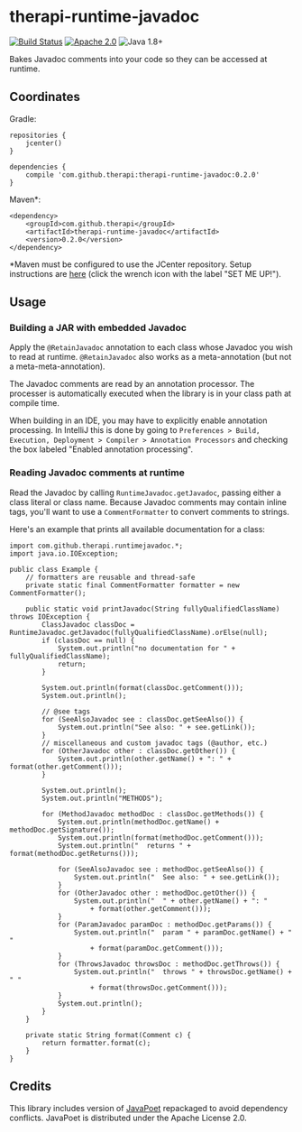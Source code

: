 # therapi-runtime-javadoc

[![Build Status](https://travis-ci.org/dnault/therapi-runtime-javadoc.svg?branch=master)](https://travis-ci.org/dnault/therapi-runtime-javadoc)
[![Apache 2.0](https://img.shields.io/badge/license-Apache%202.0-blue.svg)](http://www.apache.org/licenses/LICENSE-2.0)
![Java 1.8+](https://img.shields.io/badge/java-1.8+-lightgray.svg)


Bakes Javadoc comments into your code so they can be accessed at runtime.

## Coordinates

Gradle:

    repositories {    
        jcenter()
    }

    dependencies {
        compile 'com.github.therapi:therapi-runtime-javadoc:0.2.0'
    }

Maven*:

    <dependency>
        <groupId>com.github.therapi</groupId>
        <artifactId>therapi-runtime-javadoc</artifactId>
        <version>0.2.0</version>
    </dependency>

*Maven must be configured to use the JCenter repository. Setup instructions are
[here](https://bintray.com/bintray/jcenter) (click the wrench icon with the label "SET ME UP!").


## Usage


### Building a JAR with embedded Javadoc

Apply the `@RetainJavadoc` annotation to each class whose Javadoc you wish to read at runtime.
`@RetainJavadoc` also works as a meta-annotation (but not a meta-meta-annotation).

The Javadoc comments are read by an annotation processor. The processer is automatically
executed when the library is in your class path at compile time.

When building in an IDE, you may have to explicitly enable annotation processing.
In IntelliJ this is done by going to  `Preferences > Build, Execution, Deployment > Compiler > Annotation Processors`
and checking the box labeled "Enabled annotation processing".


### Reading Javadoc comments at runtime

Read the Javadoc by calling `RuntimeJavadoc.getJavadoc`, passing either a class literal or class name.
Because Javadoc comments may contain inline tags, you'll want to use a `CommentFormatter` to convert
comments to strings.

Here's an example that prints all available documentation for a class:

    import com.github.therapi.runtimejavadoc.*;
    import java.io.IOException;

    public class Example {
        // formatters are reusable and thread-safe
        private static final CommentFormatter formatter = new CommentFormatter();

        public static void printJavadoc(String fullyQualifiedClassName) throws IOException {
            ClassJavadoc classDoc = RuntimeJavadoc.getJavadoc(fullyQualifiedClassName).orElse(null);
            if (classDoc == null) {
                System.out.println("no documentation for " + fullyQualifiedClassName);
                return;
            }

            System.out.println(format(classDoc.getComment()));
            System.out.println();

            // @see tags
            for (SeeAlsoJavadoc see : classDoc.getSeeAlso()) {
                System.out.println("See also: " + see.getLink());
            }
            // miscellaneous and custom javadoc tags (@author, etc.)
            for (OtherJavadoc other : classDoc.getOther()) {
                System.out.println(other.getName() + ": " + format(other.getComment()));
            }

            System.out.println();
            System.out.println("METHODS");

            for (MethodJavadoc methodDoc : classDoc.getMethods()) {
                System.out.println(methodDoc.getName() + methodDoc.getSignature());
                System.out.println(format(methodDoc.getComment()));
                System.out.println("  returns " + format(methodDoc.getReturns()));

                for (SeeAlsoJavadoc see : methodDoc.getSeeAlso()) {
                    System.out.println("  See also: " + see.getLink());
                }
                for (OtherJavadoc other : methodDoc.getOther()) {
                    System.out.println("  " + other.getName() + ": "
                        + format(other.getComment()));
                }
                for (ParamJavadoc paramDoc : methodDoc.getParams()) {
                    System.out.println("  param " + paramDoc.getName() + " "
                        + format(paramDoc.getComment()));
                }
                for (ThrowsJavadoc throwsDoc : methodDoc.getThrows()) {
                    System.out.println("  throws " + throwsDoc.getName() + " "
                        + format(throwsDoc.getComment()));
                }
                System.out.println();
            }
        }

        private static String format(Comment c) {
            return formatter.format(c);
        }
    }

## Credits

This library includes version of
[JavaPoet](https://github.com/square/javapoet) repackaged to avoid dependency conflicts.
JavaPoet is distributed under the Apache License 2.0.